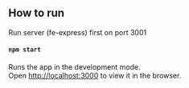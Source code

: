 
## How to run 
Run server (fe-express) first on port 3001

#### `npm start`

Runs the app in the development mode.<br>
Open [http://localhost:3000](http://localhost:3000) to view it in the browser.





